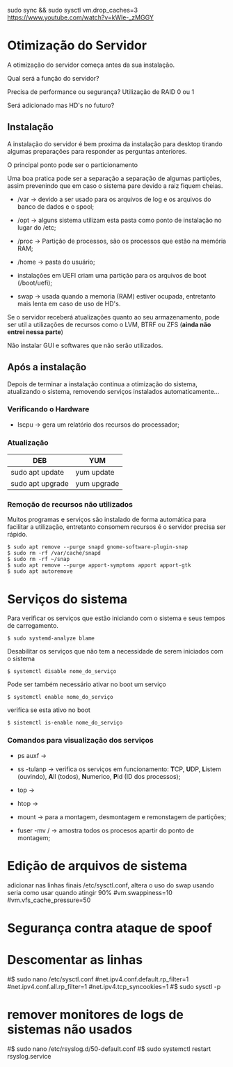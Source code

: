  sudo sync && sudo sysctl vm.drop_caches=3
https://www.youtube.com/watch?v=kWle-_zMGGY

# Otimização do Servidor

A otimização do servidor começa antes da sua instalação.

Qual será a função do servidor?

Precisa de performance ou segurança?
Utilização de RAID 0 ou 1 

Será adicionado mas HD's no futuro?

## Instalação 

A instalação do servidor é bem proxima da instalação para desktop tirando algumas preparações para responder as perguntas anteriores.

O principal ponto pode ser o particionamento

Uma boa pratica pode ser a separação a separação de algumas partições, assim prevenindo que em caso o sistema pare devido a raiz fiquem cheias.

* /var -> devido a ser usado para os arquivos de log e os arquivos do banco de dados e o spool;

* /opt -> alguns sistema utilizam esta pasta como ponto de instalação no lugar do /etc;

* /proc -> Partição de processos, são os processos que estão na memória RAM;

* /home -> pasta do usuário;

* instalações em UEFI criam uma partição para os arquivos de boot (/boot/uefi);

* swap -> usada quando a memoria (RAM) estiver ocupada, entretanto mais lenta em caso de uso de HD's.

Se o servidor receberá atualizações quanto ao seu armazenamento, pode ser util a utilizações de recursos como o LVM, BTRF ou ZFS (**ainda não entrei nessa parte**)

Não instalar GUI e softwares que não serão utilizados.

## Após a instalação
Depois de terminar a instalação continua a otimização do sistema, atualizando o sistema, removendo serviços instalados automaticamente...

### Verificando o Hardware
* lscpu -> gera um relatório dos recursos do processador;

### Atualização

DEB | YUM
-----|-------
sudo apt update | yum update
sudo apt upgrade | yum upgrade




### Remoção de recursos não utilizados

Muitos programas e serviços são instalado de forma automática para facilitar a utilização, entretanto consomem recursos é o servidor precisa ser rápido.

~~~~shell
$ sudo apt remove --purge snapd gnome-software-plugin-snap
$ sudo rm -rf /var/cache/snapd
$ sudo rm -rf ~/snap
$ sudo apt remove --purge apport-symptoms apport apport-gtk
$ sudo apt autoremove
~~~~


# Serviços do sistema
Para verificar os serviços que estão iniciando com o sistema e seus tempos de carregamento.

```$ sudo systemd-analyze blame ```

Desabilitar os serviços que não tem a necessidade de serem iniciados com o sistema

```$ systemctl disable nome_do_serviço ```

Pode ser também necessário ativar no boot um serviço

```$ systemctl enable nome_do_serviço ```

verifica se esta ativo no boot

```$ sistemctl is-enable nome_do_serviço ```

### Comandos para visualização dos serviços

* ps auxf -> 

* ss -tulanp -> verifica os serviços em funcionamento: **T**CP, **U**DP, **L**istem (ouvindo), **A**ll (todos), **N**umerico, **P**id (ID dos processos);

* top ->

* htop ->

* mount -> para a montagem, desmontagem e remonstagem de partições;

* fuser -mv / -> amostra todos os procesos apartir do ponto de montagem;

# Edição de arquivos de sistema

adicionar nas linhas finais /etc/sysctl.conf, altera o uso do swap usando seria como usar quando atingir 90%
#vm.swappiness=10
#vm.vfs_cache_pressure=50

# Segurança contra ataque de spoof
# Descomentar as linhas
#$ sudo nano /etc/sysctl.conf
        #net.ipv4.conf.default.rp_filter=1
        #net.ipv4.conf.all.rp_filter=1
        #net.ipv4.tcp_syncookies=1
#$  sudo sysctl -p

# remover monitores de logs de sistemas não usados
#$ sudo nano /etc/rsyslog.d/50-default.conf
#$ sudo systemctl restart rsyslog.service